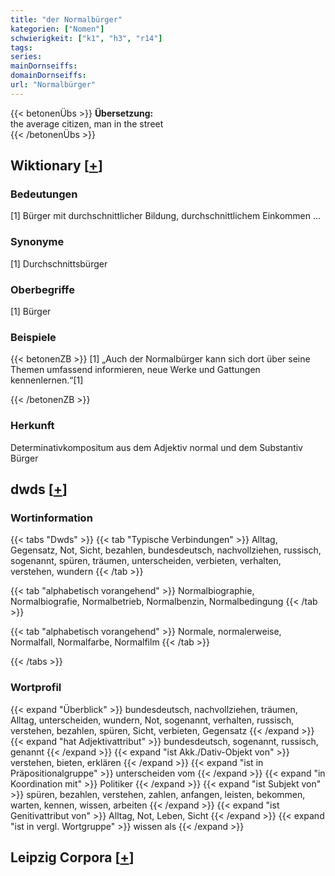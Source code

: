 ```yaml
---
title: "der Normalbürger"
kategorien: ["Nomen"]
schwierigkeit: ["k1", "h3", "r14"]
tags:
series:
mainDornseiffs:
domainDornseiffs:
url: "Normalbürger"
---
```


{{< betonenÜbs >}}
**Übersetzung:**  
the average citizen, man in the street  
{{< /betonenÜbs >}}

## Wiktionary [[+](https://de.wiktionary.org/wiki/Normalbürger)]

### Bedeutungen
[1] Bürger mit durchschnittlicher Bildung, durchschnittlichem Einkommen ...  

### Synonyme
[1] Durchschnittsbürger  

### Oberbegriffe
[1] Bürger  

### Beispiele
{{< betonenZB >}}
[1] „Auch der Normalbürger kann sich dort über seine Themen umfassend informieren, neue Werke und Gattungen kennenlernen.“[1]  

{{< /betonenZB >}}
### Herkunft
Determinativkompositum aus dem Adjektiv normal und dem Substantiv Bürger  



## dwds [[+](https://www.dwds.de/wb/Normalbürger)]

### Wortinformation
{{< tabs "Dwds" >}}
{{< tab "Typische Verbindungen" >}}
Alltag, Gegensatz, Not, Sicht, bezahlen, bundesdeutsch, nachvollziehen, russisch, sogenannt, spüren, träumen, unterscheiden, verbieten, verhalten, verstehen, wundern
{{< /tab >}}

{{< tab "alphabetisch vorangehend" >}}
Normalbiographie, Normalbiografie, Normalbetrieb, Normalbenzin, Normalbedingung
{{< /tab >}}

{{< tab "alphabetisch vorangehend" >}}
Normale, normalerweise, Normalfall, Normalfarbe, Normalfilm
{{< /tab >}}

{{< /tabs >}}

### Wortprofil
{{< expand "Überblick" >}} bundesdeutsch, nachvollziehen, träumen, Alltag, unterscheiden, wundern, Not, sogenannt, verhalten, russisch, verstehen, bezahlen, spüren, Sicht, verbieten, Gegensatz {{< /expand >}}
{{< expand "hat Adjektivattribut" >}} bundesdeutsch, sogenannt, russisch, genannt {{< /expand >}}
{{< expand "ist Akk./Dativ-Objekt von" >}} verstehen, bieten, erklären {{< /expand >}}
{{< expand "ist in Präpositionalgruppe" >}} unterscheiden vom {{< /expand >}}
{{< expand "in Koordination mit" >}} Politiker {{< /expand >}}
{{< expand "ist Subjekt von" >}} spüren, bezahlen, verstehen, zahlen, anfangen, leisten, bekommen, warten, kennen, wissen, arbeiten {{< /expand >}}
{{< expand "ist Genitivattribut von" >}} Alltag, Not, Leben, Sicht {{< /expand >}}
{{< expand "ist in vergl. Wortgruppe" >}} wissen als {{< /expand >}}

## Leipzig Corpora [[+](https://corpora.uni-leipzig.de/en/res?word=Normalbürger&corpusId=deu_newscrawl-public_2018)]

